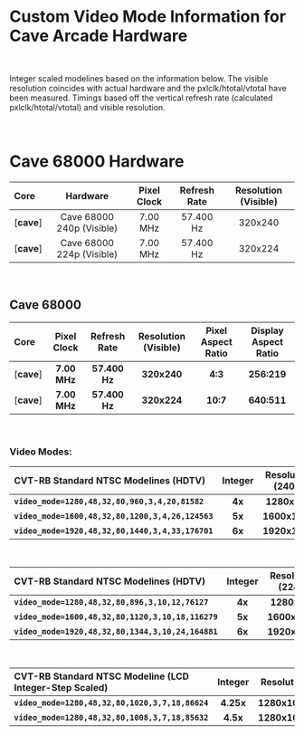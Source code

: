 
# Custom Video Mode Information for Cave Arcade Hardware

<br>

Integer scaled modelines based on the information below. The visible resolution coincides with actual hardware and the pxlclk/htotal/vtotal have been measured. Timings based off the vertical refresh rate (calculated pxlclk/htotal/vtotal) and visible resolution.

<br>

# Cave 68000 Hardware

| Core | Hardware | Pixel Clock | Refresh Rate | Resolution (Visible) |
|:--|:--:|:--:|:--:|:--:|
[**cave**] | Cave 68000 240p (Visible) | 7.00 MHz | 57.400 Hz | 320x240 |
[**cave**] | Cave 68000 224p (Visible) | 7.00 MHz | 57.400 Hz | 320x224 |

<br>

## Cave 68000

| Core | Pixel Clock | Refresh Rate | Resolution (Visible) | Pixel Aspect Ratio | Display Aspect Ratio |
|:--|:--:|:--:|:--:|:--:|:--:|
[**cave**] | **7.00 MHz** | **57.400 Hz** | **320x240** | **4:3**  | **256:219** |
[**cave**] | **7.00 MHz** | **57.400 Hz** | **320x224** | **10:7** | **640:511** |

<br>

### Video Modes:

| CVT-RB Standard NTSC Modelines (HDTV) | Integer | Resolution (240p) | Horizontal |
|:--|:--:|:--:|:--:|
**`video_mode=1280,48,32,80,960,3,4,20,81582`**    | **4x** | **1280x960**  | **4x** |
**`video_mode=1600,48,32,80,1200,3,4,26,124563`**  | **5x** | **1600x1200** | **5x** |
**`video_mode=1920,48,32,80,1440,3,4,33,176701`**  | **6x** | **1920x1440** | **6x** |

<br>

| CVT-RB Standard NTSC Modelines (HDTV) | Integer | Resolution (224p) | Horizontal |
|:--|:--:|:--:|:--:|
**`video_mode=1280,48,32,80,896,3,10,12,76127`**    | **4x** | **1280x960**  | **4x** |
**`video_mode=1600,48,32,80,1120,3,10,18,116279`**  | **5x** | **1600x1200** | **5x** |
**`video_mode=1920,48,32,80,1344,3,10,24,164881`**  | **6x** | **1920x1440** | **6x** |

<br>

| CVT-RB Standard NTSC Modeline (LCD Integer-Step Scaled) | Integer | Resolution | Horizontal | vscale_mode |
|:--|:--:|:--:|:--:|:--:|
**`video_mode=1280,48,32,80,1020,3,7,18,86624`** | **4.25x** | **1280x1020** | **4x** | **3** |
**`video_mode=1280,48,32,80,1008,3,7,18,85632`** | **4.5x**  | **1280x1008** | **4x** | **2** |

<br>
